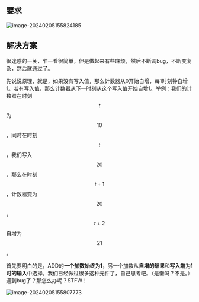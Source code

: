 ## 要求

![image-20240205155824185](C:\Users\Lenovo\AppData\Roaming\Typora\typora-user-images\image-20240205155824185.png)

## 解决方案

很迷惑的一关，乍一看很简单，但是做起来有些麻烦，然后不断调bug，不断变复杂，然后就通过了。

先说说原理，就是，如果没有写入值，那么计数器从0开始自增，每1时刻钟自增1。若有写入值，那么计数器从下一时刻从这个写入值开始自增1。举例：我们的计数器在时刻$$t$$为$$10$$，同时在时刻$$t$$，我们写入$$20$$，那么在时刻$$t+1$$，计数器变为$$20$$，$$t+2$$自增为$$21$$。

首先要明白的是，ADD的**一个加数始终为1**，另一个加数从**自增的结果**和**写入端为1时的输入**中选择。我们已经做过很多这种元件了，自己思考吧。（是懒吗？不是。）遇到bug了？那怎么办呢？STFW！

![image-20240205155807773](C:\Users\Lenovo\AppData\Roaming\Typora\typora-user-images\image-20240205155807773.png)